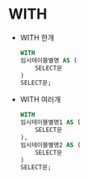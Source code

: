 # WITH
- WITH 한개
    ```sql
    WITH
    임시테이블별명 AS (
        SELECT문
    )
    SELECT문;
    ```
- WITH 여러개
    ```sql
    WITH
    임시테이블별명1 AS (
        SELECT문
    ),
    임시테이블별명2 AS (
        SELECT문
    )
    SELECT문;
    ```